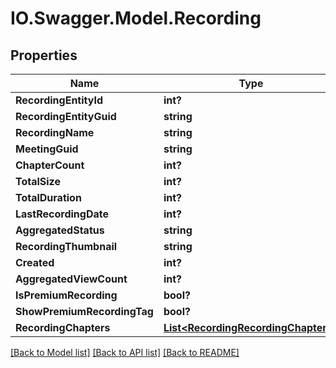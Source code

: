 # IO.Swagger.Model.Recording
## Properties

Name | Type | Description | Notes
------------ | ------------- | ------------- | -------------
**RecordingEntityId** | **int?** |  | [optional] 
**RecordingEntityGuid** | **string** |  | [optional] 
**RecordingName** | **string** |  | [optional] 
**MeetingGuid** | **string** |  | [optional] 
**ChapterCount** | **int?** |  | [optional] 
**TotalSize** | **int?** |  | [optional] 
**TotalDuration** | **int?** |  | [optional] 
**LastRecordingDate** | **int?** |  | [optional] 
**AggregatedStatus** | **string** |  | [optional] 
**RecordingThumbnail** | **string** |  | [optional] 
**Created** | **int?** |  | [optional] 
**AggregatedViewCount** | **int?** |  | [optional] 
**IsPremiumRecording** | **bool?** |  | [optional] 
**ShowPremiumRecordingTag** | **bool?** |  | [optional] 
**RecordingChapters** | [**List&lt;RecordingRecordingChapters&gt;**](RecordingRecordingChapters.md) |  | [optional] 

[[Back to Model list]](../README.md#documentation-for-models) [[Back to API list]](../README.md#documentation-for-api-endpoints) [[Back to README]](../README.md)

